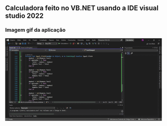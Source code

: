 ## Calculadora feito no VB.NET usando a IDE visual studio 2022

### Imagem gif da aplicação

![Calculadora](https://github.com/tchio1991/Calculadora-VB.NET/blob/master/Imagem%20da%20aplica%C3%A7%C3%A3o/Imagem.gif)